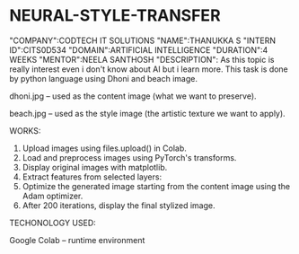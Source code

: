 # NEURAL-STYLE-TRANSFER 
"COMPANY":CODTECH IT SOLUTIONS
"NAME":THANUKKA S
"INTERN ID":CITS0D534
"DOMAIN":ARTIFICIAL INTELLIGENCE 
"DURATION":4 WEEKS 
"MENTOR":NEELA SANTHOSH
"DESCRIPTION": As this topic is really interest even i don't know about AI but i learn more.
This task is done by python language using Dhoni and beach image.

dhoni.jpg – used as the content image (what we want to preserve).

beach.jpg – used as the style image (the artistic texture we want to apply).

WORKS:

1. Upload images using files.upload() in Colab.
2. Load and preprocess images using PyTorch's transforms.
3. Display original images with matplotlib.
4. Extract features from selected layers:
5. Optimize the generated image starting from the content image using the Adam optimizer.
6. After 200 iterations, display the final stylized image.

TECHONOLOGY USED:

Google Colab – runtime environment
